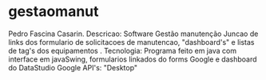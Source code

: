 # gestaomanut

Pedro Fascina Casarin.
Descricao:
Software Gestão manutenção
Juncao de links dos formulario de solicitacoes de manutencao,  "dashboard's"
e listas de tag's dos equipamentos .
Tecnologia:
Programa feito em java com interface em javaSwing, formularios linkados do forms Google e dashboard do DataStudio Google
API's:
"Desktop"
